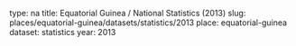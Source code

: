 type: na
title: Equatorial Guinea / National Statistics (2013)
slug: places/equatorial-guinea/datasets/statistics/2013
place: equatorial-guinea
dataset: statistics
year: 2013
